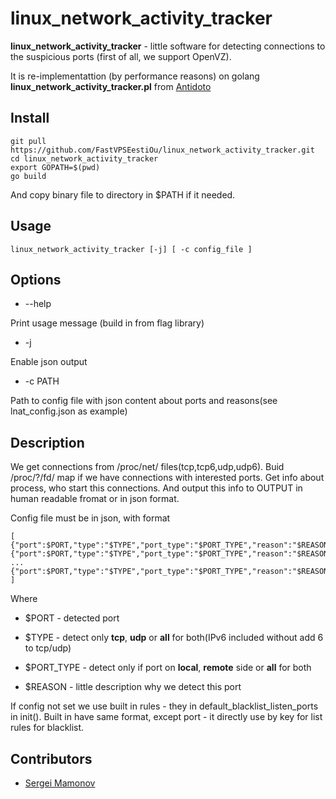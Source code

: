 linux_network_activity_tracker
==============================

**linux_network_activity_tracker** - little software for detecting connections to the suspicious ports (first of all, we support OpenVZ).

It is re-implementattion (by performance reasons) on golang **linux_network_activity_tracker.pl** from [Antidoto](https://github.com/FastVPSEestiOu/Antidoto)

Install
-------
```
git pull https://github.com/FastVPSEestiOu/linux_network_activity_tracker.git
cd linux_network_activity_tracker
export GOPATH=$(pwd)
go build
```

And copy binary file to directory in $PATH if it needed.

Usage
-------
```
linux_network_activity_tracker [-j] [ -c config_file ]
```

Options
-------
- --help

Print usage message (build in from flag library)

- -j

Enable json output

- -c PATH

Path to config file with json content about ports and reasons(see lnat_config.json as example)

Description
-----------

We get connections from /proc/net/ files(tcp,tcp6,udp,udp6).
Buid /proc/?/fd/ map if we have connections with interested ports.
Get info about process, who start this connections.
And output this info to OUTPUT in human readable fromat or in json format.

Config file must be in json, with format

```
[
{"port":$PORT,"type":"$TYPE","port_type":"$PORT_TYPE","reason":"$REASON"},
{"port":$PORT,"type":"$TYPE","port_type":"$PORT_TYPE","reason":"$REASON"},
...
{"port":$PORT,"type":"$TYPE","port_type":"$PORT_TYPE","reason":"$REASON"}
]
```

Where 
- $PORT - detected port

- $TYPE - detect only **tcp**, **udp** or **all** for both(IPv6 included without add 6 to tcp/udp)

- $PORT_TYPE - detect only if port on **local**, **remote** side or **all** for both

- $REASON - little description why we detect this port

If config not set we use built in rules - they in default_blacklist_listen_ports in init().
Built in have same format, except port - it directly use by key for list rules for blacklist.

Contributors
------------
- [Sergei Mamonov](https://github.com/mrqwer88)
